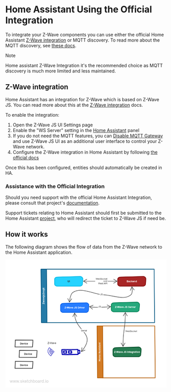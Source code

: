 # Home Assistant Using the Official Integration

To integrate your Z-Wave components you can use either the official Home Assistant [Z-Wave integration](https://www.home-assistant.io/integrations/zwave_js) or MQTT discovery. To read more about the MQTT discovery, see [these docs](/usage/setup?id=home-assistant-using-mqtt-discovery).

> [!NOTE]
> Home assistant Z-Wave Integration it's the recommended choice as MQTT discovery is much more limited and less maintained.

## Z-Wave integration

Home Assistant has an integration for Z-Wave which is based on Z-Wave JS. You can read more about this at the [Z-Wave integration](https://www.home-assistant.io/integrations/zwave_js) docs.

To enable the integration:

1. Open the Z-Wave JS UI Settings page
2. Enable the "WS Server" setting in the [Home Assistant](/usage/setup?id=home-assistant) panel
3. If you do not need the MQTT features, you can [Disable MQTT Gateway](/usage/setup?id=disable-gateway) and use Z-Wave JS UI as an additional user interface to control your Z-Wave network.
4. Configure the Z-Wave integration in Home Assistant by following [the official docs](https://www.home-assistant.io/integrations/zwave_js)

Once this has been configured, entities should automatically be created in HA.

### Assistance with the Official Integration

Should you need support with the official Home Assistant Integration, please consult that project's [documentation](https://www.home-assistant.io/integrations/zwave_js/).

Support tickets relating to Home Assistant should first be submitted to the Home Assistant [project](https://github.com/home-assistant/core), who will redirect the ticket to Z-Wave JS if need be.

## How it works

The following diagram shows the flow of data from the Z-Wave network to the Home Assistant application.

![Home Assistant](../_images/Home_Assistant_sketch.png)
